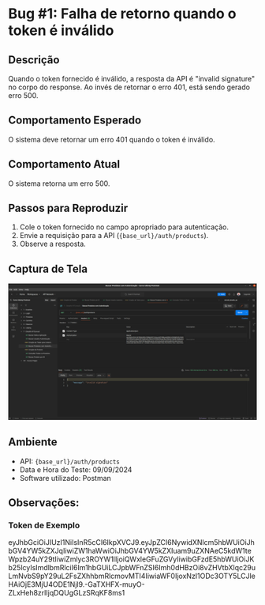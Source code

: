 # Bug #1: Falha de retorno quando o token é inválido

## Descrição
Quando o token fornecido é inválido, a resposta da API é "invalid signature" no corpo do response. 
Ao invés de retornar o erro 401, está sendo gerado erro 500.

## Comportamento Esperado
O sistema deve retornar um erro 401 quando o token é inválido.

## Comportamento Atual
O sistema retorna um erro 500.

## Passos para Reproduzir
1. Cole o token fornecido no campo apropriado para autenticação.
2. Envie a requisição para a API (`{base_url}/auth/products`).
3. Observe a resposta.

## Captura de Tela
![01.png](..%2FXX%20-%20files%2F01.png)

## Ambiente
- API: `{base_url}/auth/products`
- Data e Hora do Teste: 09/09/2024
- Software utilizado: Postman

## Observações:
### Token de Exemplo
eyJhbGciOiJIUzI1NiIsInR5cCI6IkpXVCJ9.eyJpZCI6NywidXNlcm5hbWUiOiJhbGV4YW5kZXJqIiwiZW1haWwiOiJhbGV4YW5kZXIuam9uZXNAeC5kdW1teWpzb24uY29tIiwiZmlyc3ROYW1lIjoiQWxleGFuZGVyIiwibGFzdE5hbWUiOiJKb25lcyIsImdlbmRlciI6Im1hbGUiLCJpbWFnZSI6Imh0dHBzOi8vZHVtbXlqc29uLmNvbS9pY29uL2FsZXhhbmRlcmovMTI4IiwiaWF0IjoxNzI1ODc3OTY5LCJleHAiOjE3MjU4ODE1Njl9.-GaTXHFX-muyO-ZLxHeh8zrlIjqDQUgGLzSRqKF8ms1